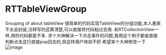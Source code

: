 # RTTableViewGroup
Grouping of about tableView
很简单的代码实现TableView的分组功能,本人愚笨不太会封装,注释写的还算清楚,可以直接将代码粘过去用.
和RTCollectionView一样,用的代码都差不多.
求个大神解决一下点击事件的问题,我用这个例子都是直接判断点击这行直接pop回去的,但这样用户体验不好.希望来个大神修改一下
 ![image](https://github.com/RabbitBell/RTTableViewGroup/raw/master/TableView.gif)